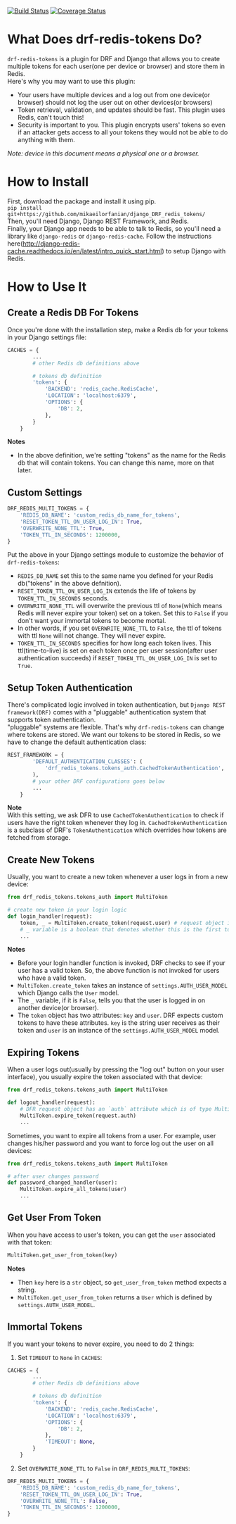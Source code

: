 [![Build Status](https://travis-ci.org/mikaeilorfanian/django_DRF_redis_tokens.svg?branch=master)](https://travis-ci.org/mikaeilorfanian/django_DRF_redis_tokens)  [![Coverage Status](https://coveralls.io/repos/github/mikaeilorfanian/django_DRF_redis_tokens/badge.svg?branch=master)](https://coveralls.io/github/mikaeilorfanian/django_DRF_redis_tokens?branch=master)
# What Does drf-redis-tokens Do?
`drf-redis-tokens` is a plugin for DRF and Django that allows you to create multiple tokens for each user(one per device or browser) and store them in Redis.    
Here's why you may want to use this plugin:
- Your users have multiple devices and a log out from one device(or browser) should not log the user out on other devices(or browsers)
- Token retrieval, validation, and updates should be fast. This plugin uses Redis, can't touch this!
- Security is important to you. This plugin encrypts users' tokens so even if an attacker gets access to all your tokens they would not be able to do anything with them.   



*Note: device in this document means a physical one or a browser.*
# How to Install
First, download the package and install it using pip.   
`pip install git+https://github.com/mikaeilorfanian/django_DRF_redis_tokens/`    
Then, you'll need Django, Django REST Framework, and Redis.   
Finally, your Django app needs to be able to talk to Redis, so you'll need a library like `django-redis` or `django-redis-cache`.
Follow the instructions here(http://django-redis-cache.readthedocs.io/en/latest/intro_quick_start.html) to setup Django with Redis.   
# How to Use It
## Create a Redis DB For Tokens
Once you're done with the installation step, make a Redis db for your tokens in your Django settings file:   
```python
CACHES = {
        ...
        # other Redis db definitions above

        # tokens db definition
        'tokens': {
            'BACKEND': 'redis_cache.RedisCache',
            'LOCATION': 'localhost:6379',
            'OPTIONS': {
                'DB': 2,
            },
        }
    }
```
**Notes**
- In the above definition, we're setting "tokens" as the name for the Redis db that will contain tokens. You can change this name, more on that later.
## Custom Settings
```python
DRF_REDIS_MULTI_TOKENS = {
    'REDIS_DB_NAME': 'custom_redis_db_name_for_tokens',
    'RESET_TOKEN_TTL_ON_USER_LOG_IN': True,
    'OVERWRITE_NONE_TTL': True,
    'TOKEN_TTL_IN_SECONDS': 1200000,
}
```
Put the above in your Django settings module to customize the behavior of `drf-redis-tokens`:    
- `REDIS_DB_NAME` set this to the same name you defined for your Redis db("tokens" in the above defnition).
- `RESET_TOKEN_TTL_ON_USER_LOG_IN` extends the life of tokens by `TOKEN_TTL_IN_SECONDS` seconds.
- `OVERWRITE_NONE_TTL` will overwrite the previous ttl of `None`(which means Redis will never expire your token) set on a token. Set this to `False` if you don't want your immortal tokens to become mortal.   
- In other words, if you set `OVERWRITE_NONE_TTL` to `False`, the ttl of tokens with ttl `None` will not change. They will never expire.   
- `TOKEN_TTL_IN_SECONDS` specifies for how long each token lives. This ttl(time-to-live) is set on each token once per user session(after user authentication succeeds) if `RESET_TOKEN_TTL_ON_USER_LOG_IN` is set to `True`.
## Setup Token Authentication
There's complicated logic involved in token authentication, but `Django REST framework(DRF)` comes with a "pluggable" authentication system that supports token authentication.   
"pluggable" systems are flexible. That's why `drf-redis-tokens` can change where tokens are stored. We want our tokens to be stored in Redis, so we have to change the default authentication class:
```python
REST_FRAMEWORK = {
        'DEFAULT_AUTHENTICATION_CLASSES': (
            'drf_redis_tokens.tokens_auth.CachedTokenAuthentication',
        ),
        # your other DRF configurations goes below
        ...
    }
```
**Note**    
With this setting, we ask DFR to use `CachedTokenAuthentication` to check if users have the right token whenever they log in. `CachedTokenAuthentication` is a subclass of DRF's `TokenAuthentication` which overrides how tokens are fetched from storage.
## Create New Tokens
Usually, you want to create a new token whenever a user logs in from a new device:
```python
from drf_redis_tokens.tokens_auth import MultiToken

# create new token in your login logic
def login_handler(request):
    token, _ = MultiToken.create_token(request.user) # request object in DRF has a user attribute
	# _ variable is a boolean that denotes whether this is the first token created for this user
    ...
```
**Notes**
- Before your login handler function is invoked, DRF checks to see if your user has a valid token. So, the above function is not invoked for users who have a valid token. 
- `MultiToken.create_token` takes an instance of `settings.AUTH_USER_MODEL` which Django calls the `User` model.
- The `_` variable, if it is `False`, tells you that the user is logged in on another device(or browser).
- The `token` object has two attributes: `key` and `user`. DRF expects custom tokens to have these attributes. `key` is the string user receives as their token and `user` is an instance of the `settings.AUTH_USER_MODEL` model.
## Expiring Tokens
When a user logs out(usually by pressing the "log out" button on your user interface), you usually expire the token associated with that device:  
```python
from drf_redis_tokens.tokens_auth import MultiToken

def logout_handler(request):
    # DFR request object has an `auth` attribute which is of type MultiToken
    MultiToken.expire_token(request.auth)
    ...
```
Sometimes, you want to expire all tokens from a user. For example, user changes his/her password and you want to force log out the user on all devices:
```python
from drf_redis_tokens.tokens_auth import MultiToken

# after user changes password
def password_changed_handler(user):
    MultiToken.expire_all_tokens(user)
    ...
```
## Get User From Token
When you have access to user's token, you can get the `user` associated with that token:
```python
MultiToken.get_user_from_token(key)
```
**Notes**
- Then `key` here is a `str` object, so `get_user_from_token` method expects a string.   
- `MultiToken.get_user_from_token` returns a `User` which is defined by `settings.AUTH_USER_MODEL`.   

## Immortal Tokens
If you want your tokens to never expire, you need to do 2 things:   
1) Set `TIMEOUT` to `None` in `CACHES`:
```python
CACHES = {
        ...
        # other Redis db definitions above

        # tokens db definition
        'tokens': {
            'BACKEND': 'redis_cache.RedisCache',
            'LOCATION': 'localhost:6379',
            'OPTIONS': {
                'DB': 2,
            },
            'TIMEOUT': None,
        }
    }
```
2) Set `OVERWRITE_NONE_TTL` to `False` in `DRF_REDIS_MULTI_TOKENS`:
```python
DRF_REDIS_MULTI_TOKENS = {
    'REDIS_DB_NAME': 'custom_redis_db_name_for_tokens',
    'RESET_TOKEN_TTL_ON_USER_LOG_IN': True,
    'OVERWRITE_NONE_TTL': False,
    'TOKEN_TTL_IN_SECONDS': 1200000,
}
```